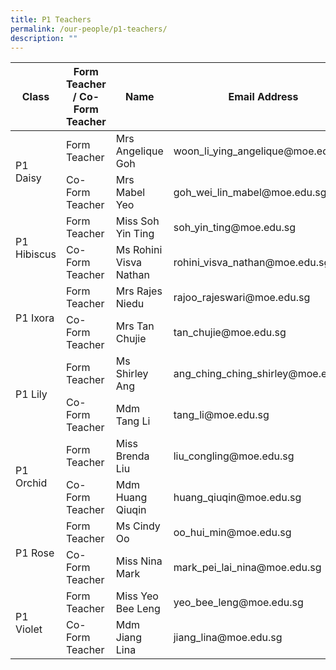 ```yaml
---
title: P1 Teachers
permalink: /our-people/p1-teachers/
description: ""
---
```

<table>
<thead>
  <tr>
    <th>Class</th>
    <th>Form Teacher / Co-Form Teacher</th>
    <th>Name</th>
    <th>Email Address</th>
  </tr>
</thead>
<tbody>
  <tr>
    <td rowspan="2">P1 Daisy</td>
    <td>Form Teacher</td>
    <td>Mrs Angelique Goh</td>
    <td>woon_li_ying_angelique@moe.edu.sg</td>
  </tr>
  <tr>
    <td>Co-Form Teacher</td>
    <td>Mrs Mabel Yeo</td>
    <td>goh_wei_lin_mabel@moe.edu.sg</td>
  </tr>
  <tr>
    <td rowspan="2">P1 Hibiscus</td>
    <td>Form Teacher</td>
    <td>Miss Soh Yin Ting</td>
    <td>soh_yin_ting@moe.edu.sg</td>
  </tr>
  <tr>
    <td>Co-Form Teacher</td>
    <td>Ms Rohini Visva Nathan</td>
    <td>rohini_visva_nathan@moe.edu.sg</td>
  </tr>
  <tr>
    <td rowspan="2">P1 Ixora</td>
    <td>Form Teacher</td>
    <td>Mrs Rajes Niedu</td>
    <td>rajoo_rajeswari@moe.edu.sg</td>
  </tr>
  <tr>
    <td>Co-Form Teacher</td>
    <td>Mrs Tan Chujie</td>
    <td>tan_chujie@moe.edu.sg</td>
  </tr>
  <tr>
    <td rowspan="2">P1 Lily</td>
    <td>Form Teacher</td>
    <td>Ms Shirley Ang</td>
    <td>ang_ching_ching_shirley@moe.edu.sg</td>
  </tr>
  <tr>
    <td>Co-Form Teacher</td>
    <td>Mdm Tang Li</td>
    <td>tang_li@moe.edu.sg</td>
  </tr>
  <tr>
    <td rowspan="2">P1 Orchid</td>
    <td>Form Teacher</td>
    <td>Miss Brenda Liu</td>
    <td>liu_congling@moe.edu.sg</td>
  </tr>
  <tr>
    <td>Co-Form Teacher</td>
    <td>Mdm Huang Qiuqin</td>
    <td>huang_qiuqin@moe.edu.sg</td>
  </tr>
  <tr>
    <td rowspan="2">P1 Rose</td>
    <td>Form Teacher</td>
    <td>Ms Cindy Oo</td>
    <td>oo_hui_min@moe.edu.sg</td>
  </tr>
  <tr>
    <td>Co-Form Teacher</td>
    <td>Miss Nina Mark</td>
    <td>mark_pei_lai_nina@moe.edu.sg</td>
  </tr>
  <tr>
    <td rowspan="2">P1 Violet</td>
    <td>Form Teacher</td>
    <td>Miss Yeo Bee Leng</td>
    <td>yeo_bee_leng@moe.edu.sg</td>
  </tr>
  <tr>
    <td>Co-Form Teacher</td>
    <td>Mdm Jiang Lina</td>
    <td>jiang_lina@moe.edu.sg</td>
  </tr>
</tbody>
</table>